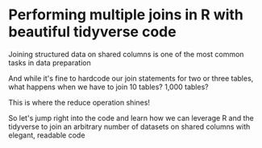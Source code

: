 # Performing multiple joins in R with beautiful tidyverse code

Joining structured data on shared columns is one of the most common tasks in data preparation

And while it's fine to hardcode our join statements for two or three tables, what happens when we have to join 10 tables? 1,000 tables?

This is where the reduce operation shines!

So let's jump right into the code and learn how we can leverage R and the tidyverse to join an arbitrary number of datasets on shared columns with elegant, readable code 
